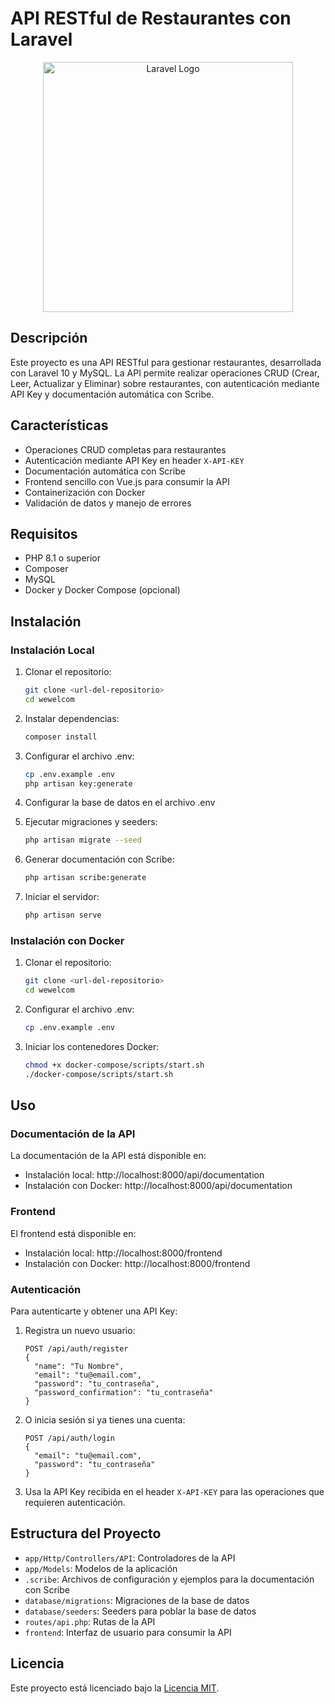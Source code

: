 # API RESTful de Restaurantes con Laravel

<p align="center"><a href="https://laravel.com" target="_blank"><img src="https://raw.githubusercontent.com/laravel/art/master/logo-lockup/5%20SVG/2%20CMYK/1%20Full%20Color/laravel-logolockup-cmyk-red.svg" width="400" alt="Laravel Logo"></a></p>

## Descripción

Este proyecto es una API RESTful para gestionar restaurantes, desarrollada con Laravel 10 y MySQL. La API permite realizar operaciones CRUD (Crear, Leer, Actualizar y Eliminar) sobre restaurantes, con autenticación mediante API Key y documentación automática con Scribe.

## Características

- Operaciones CRUD completas para restaurantes
- Autenticación mediante API Key en header `X-API-KEY`
- Documentación automática con Scribe
- Frontend sencillo con Vue.js para consumir la API
- Containerización con Docker
- Validación de datos y manejo de errores

## Requisitos

- PHP 8.1 o superior
- Composer
- MySQL
- Docker y Docker Compose (opcional)

## Instalación

### Instalación Local

1. Clonar el repositorio:
   ```bash
   git clone <url-del-repositorio>
   cd wewelcom
   ```

2. Instalar dependencias:
   ```bash
   composer install
   ```

3. Configurar el archivo .env:
   ```bash
   cp .env.example .env
   php artisan key:generate
   ```

4. Configurar la base de datos en el archivo .env

5. Ejecutar migraciones y seeders:
   ```bash
   php artisan migrate --seed
   ```

6. Generar documentación con Scribe:
   ```bash
   php artisan scribe:generate
   ```

7. Iniciar el servidor:
   ```bash
   php artisan serve
   ```

### Instalación con Docker

1. Clonar el repositorio:
   ```bash
   git clone <url-del-repositorio>
   cd wewelcom
   ```

2. Configurar el archivo .env:
   ```bash
   cp .env.example .env
   ```

3. Iniciar los contenedores Docker:
   ```bash
   chmod +x docker-compose/scripts/start.sh
   ./docker-compose/scripts/start.sh
   ```

## Uso

### Documentación de la API

La documentación de la API está disponible en:

- Instalación local: http://localhost:8000/api/documentation
- Instalación con Docker: http://localhost:8000/api/documentation

### Frontend

El frontend está disponible en:

- Instalación local: http://localhost:8000/frontend
- Instalación con Docker: http://localhost:8000/frontend

### Autenticación

Para autenticarte y obtener una API Key:

1. Registra un nuevo usuario:
   ```
   POST /api/auth/register
   {
     "name": "Tu Nombre",
     "email": "tu@email.com",
     "password": "tu_contraseña",
     "password_confirmation": "tu_contraseña"
   }
   ```

2. O inicia sesión si ya tienes una cuenta:
   ```
   POST /api/auth/login
   {
     "email": "tu@email.com",
     "password": "tu_contraseña"
   }
   ```

3. Usa la API Key recibida en el header `X-API-KEY` para las operaciones que requieren autenticación.

## Estructura del Proyecto

- `app/Http/Controllers/API`: Controladores de la API
- `app/Models`: Modelos de la aplicación
- `.scribe`: Archivos de configuración y ejemplos para la documentación con Scribe
- `database/migrations`: Migraciones de la base de datos
- `database/seeders`: Seeders para poblar la base de datos
- `routes/api.php`: Rutas de la API
- `frontend`: Interfaz de usuario para consumir la API

## Licencia

Este proyecto está licenciado bajo la [Licencia MIT](https://opensource.org/licenses/MIT).
